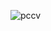 

![pccv](https://user-images.githubusercontent.com/86174984/221194052-3664f049-01e7-4030-b46c-12347bd0d1d4.png)

